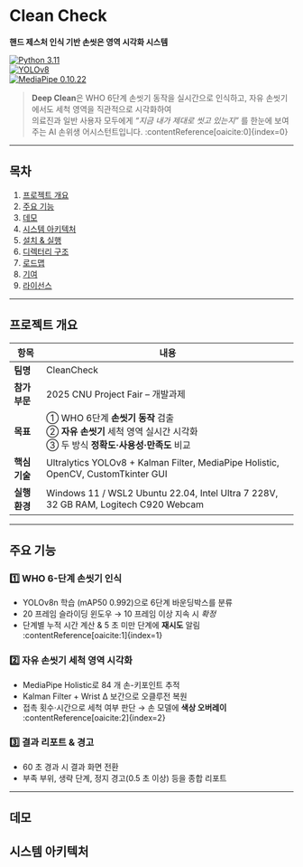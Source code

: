 # Clean Check
**핸드 제스처 인식 기반 손씻은 영역 시각화 시스템**

[![Python 3.11](https://img.shields.io/badge/python-3.11-blue?logo=python)](https://www.python.org/)  
[![YOLOv8](https://img.shields.io/badge/YOLO-v8-orange)](https://github.com/ultralytics/ultralytics)  
[![MediaPipe 0.10.22](https://img.shields.io/badge/MediaPipe-0.10.22-brightgreen)](https://developers.google.com/mediapipe)

> **Deep Clean**은 WHO 6단계 손씻기 동작을 실시간으로 인식하고, 자유 손씻기에서도 세척 영역을 직관적으로 시각화하여  
> 의료진과 일반 사용자 모두에게 *“지금 내가 제대로 씻고 있는지”* 를 한눈에 보여주는 AI 손위생 어시스턴트입니다. :contentReference[oaicite:0]{index=0}

---

## 목차
1. [프로젝트 개요](#프로젝트-개요)  
2. [주요 기능](#주요-기능)  
3. [데모](#데모)  
4. [시스템 아키텍처](#시스템-아키텍처)  
5. [설치 & 실행](#설치--실행)  
6. [디렉터리 구조](#디렉터리-구조)  
7. [로드맵](#로드맵)  
8. [기여](#기여)  
9. [라이선스](#라이선스)  

---

## 프로젝트 개요
| 항목 | 내용 |
|------|------|
| **팀명** | CleanCheck |
| **참가 부문** | 2025 CNU Project Fair – 개발과제 |
| **목표** | ① WHO 6단계 **손씻기 동작** 검출<br>② **자유 손씻기** 세척 영역 실시간 시각화<br>③ 두 방식 **정확도·사용성·만족도** 비교 |
| **핵심 기술** | Ultralytics YOLOv8 + Kalman Filter, MediaPipe Holistic, OpenCV, CustomTkinter GUI |
| **실행 환경** | Windows 11 / WSL2 Ubuntu 22.04, Intel Ultra 7 228V, 32 GB RAM, Logitech C920 Webcam |

---

## 주요 기능
### 1️⃣ WHO 6-단계 손씻기 인식
* YOLOv8n 학습 (mAP50 0.992)으로 6단계 바운딩박스를 분류  
* 20 프레임 슬라이딩 윈도우 → 10 프레임 이상 지속 시 *확정*  
* 단계별 누적 시간 계산 & 5 초 미만 단계에 **재시도** 알림 :contentReference[oaicite:1]{index=1}

### 2️⃣ 자유 손씻기 세척 영역 시각화
* MediaPipe Holistic로 84 개 손-키포인트 추적  
* Kalman Filter + Wrist Δ 보간으로 오클루전 복원  
* 접촉 횟수·시간으로 세척 여부 판단 → 손 모델에 **색상 오버레이** :contentReference[oaicite:2]{index=2}

### 3️⃣ 결과 리포트 & 경고
* 60 초 경과 시 결과 화면 전환  
* 부족 부위, 생략 단계, 정지 경고(0.5 초 이상) 등을 종합 리포트

---

## 데모

## 시스템 아키텍처
